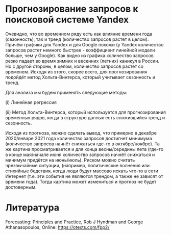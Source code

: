 # Прогнозирование запросов к поисковой системе Yandex

Очевидно, что во временном ряду есть как влияние времени года (сезонность), так и тренд (количество запросов
растет в целом). Причём графики для Yandex и для Google похожи (у Yandex количество запросов растет немного 
быстрее - коэффициент линейной модели больше, чем у Google). Как видно из графика количество запросов резко 
падает во время зимних и весенних (летних) каникул в России. Но с другой стороны, в целом, количество 
запросов растет со временем. Исходя из этого, скорее всего, для прогнозирования подойдёт метод 
Хольта-Винтерса, который учитывает сезонность и тренд.

Для анализа мы будем применять следующие методы:

(i) Линейная регрессия

(ii) Метод Хольта-Винтерса, который используется для прогнозирования временных рядов, когда в структуре 
данных есть сложившийся тренд и сезонность.

Исходя из прогноза, можно сделать вывод, что примерно в декабре 2020/январе 2021 года количество запросов 
достигнет минимума (количество запросов начнёт снижаться где-то в октябре/ноябре). Та же картина 
просматривается и для конца весны/середины лета (где-то в конце мая/начале июня количество запросов начнёт снижаться и минимум придётся на июнь/июль). Риском можно считать чрезвычайные ситуации, (например, политические волнения или стихийные бедствия, когда люди будут массово искать что-то в сети Интернет (т.е. эти события не являются трендом, а также не зависят от времени года). Тогда картина может измениться и прогноз не будет достоверным.

# Литература

Forecasting: Principles and Practice, Rob J Hyndman and George Athanasopoulos, Online: https://otexts.com/fpp2/
